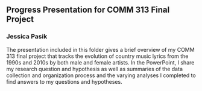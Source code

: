 ## Progress Presentation for COMM 313 Final Project
### Jessica Pasik 

The presentation included in this folder gives a brief overview of my COMM 313 final project that tracks the evolution of country music lyrics from the 1990s and 2010s by both male and female artists. In the PowerPoint, I share my research question and hypothesis as well as summaries of the data collection and organization process and the varying analyses I completed to find answers to my questions and hypotheses. 